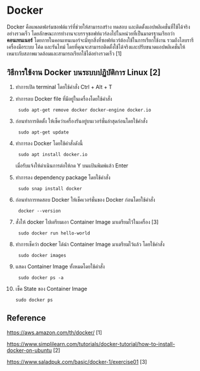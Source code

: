 # Docker

Docker คือแพลตฟอร์มซอฟต์แวร์ที่ช่วยให้สามารถสร้าง ทดสอบ และติดตั้งแอปพลิเคชั่นที่ใช้ได้จริงอย่างรวดเร็ว โดยลักษณะการทำงานจะบรรจุซอฟท์แวร์ลงไปในหน่วยที่เป็นมาตรฐานเรียกว่า **คอนเทนเนอร์** 
โดยภายในคอนเทนเนอร์จะมีทุกสิ่งที่ซอฟท์แวร์ต้องใช้ในการเรียกใช้งาน รวมถึงไลบรารี เครื่องมือระบบ โค้ด และรันไทม์ โดยที่คุณจะสามารถติดตั้งใช้ได้จริงและปรับขนาดแอปพลิเคชั่นให้เหมาะกับสภาพแวดล้อมและสามารถเรียกใช้ได้อย่างรวดเร็ว [1]

## วิธีการใช้งาน Docker บนระบบปฏิบัติการ Linux [2]

1. ทำการเปิด terminal โดยใช้คำสั่ง Ctrl + Alt + T

2. ทำการลบ Docker file ที่มีอยู่ในเครื่องโดยใช้คำสั่ง

        sudo apt-get remove docker docker-engine docker.io

3. ก่อนทำการติดตั้ง ให้เช็คว่าเครื่องรันอยู่บนเวอร์ชั่นล่าสุดก่อนโดยใช้คำสั่ง

        sudo apt-get update

4. ทำการลง Docker โดยใช้คำสั่งดังนี้

        sudo apt install docker.io

    เมื่อรับแจ้งให้ดำเนินการต่อให้กด Y บนแป้นพิมพ์แล้ว Enter

5. ทำการลง dependency package โดยใช้คำสั่ง


        sudo snap install docker

6. ก่อนทำการทดสอบ Docker ให้เช็คเวอร์ชั่นของ Docker ก่อนโดยใช้คำสั่ง


        docker --version

7. สั่งให้ docker ไปเตรียมเอา Container Image มาเตรียมไว้ในเครื่อง [3]

        sudo docker run hello-world

8. ทำการเช็คว่า docker ได้นำ Container Image มาเตรียมไว้แล้ว โดยใช้คำสั่ง

        sudo docker images

9. แสดง Container Image ทั้งหมดโดยใช้คำสั่ง 

        sudo docker ps -a

10. เช็ค State ของ Container Image 

        sudo docker ps


## Reference

https://aws.amazon.com/th/docker/ [1]

https://www.simplilearn.com/tutorials/docker-tutorial/how-to-install-docker-on-ubuntu [2]

https://www.saladpuk.com/basic/docker-1/exercise01 [3]


